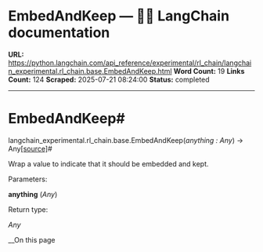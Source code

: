 # EmbedAndKeep — 🦜🔗 LangChain  documentation

**URL:** https://python.langchain.com/api_reference/experimental/rl_chain/langchain_experimental.rl_chain.base.EmbedAndKeep.html
**Word Count:** 19
**Links Count:** 124
**Scraped:** 2025-07-21 08:24:00
**Status:** completed

---

# EmbedAndKeep\#

langchain\_experimental.rl\_chain.base.EmbedAndKeep\(_anything : Any_\) → Any[\[source\]](https://python.langchain.com/api_reference/_modules/langchain_experimental/rl_chain/base.html#EmbedAndKeep)\#     

Wrap a value to indicate that it should be embedded and kept.

Parameters:     

**anything** \(_Any_\)

Return type:     

_Any_

__On this page